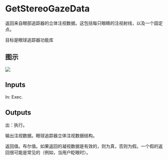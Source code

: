 # GetStereoGazeData

返回来自眼部追踪器的立体注视数据。这包括每只眼睛的注视射线，以及一个固定点。

目标是眼球追踪器功能库

## 图示

![]($-20221218-18593402.png)

## Inputs

In: Exec.  

## Outputs

出：执行。

输出注视数据。眼球追踪器立体注视数据结构。

返回值。布尔值。如果返回的凝视数据是有效的，则为真，否则为假。一个假的返回很可能是常见的（例如，当用户眨眼时）。
